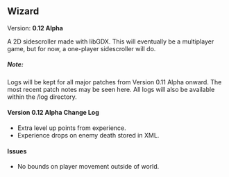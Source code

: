 <h2>Wizard</h2>
Version: <b>0.12 Alpha</b>

A 2D sidescroller made with libGDX. This will eventually be a multiplayer game, but for now, a one-player sidescroller will do.

<h5>Note:</h5>
Logs will be kept for all major patches from Version 0.11 Alpha onward. The most recent patch notes may be seen here. All logs will also be available within the /log directory.

<h4>Version 0.12 Alpha Change Log</h4>
<ul>
	<li>Extra level up points from experience.</li>
	<li>Experience drops on enemy death stored in XML.</li>
</ul>

<h4>Issues</h4>
<ul>
	<li>No bounds on player movement outside of world.</li>
</ul>
